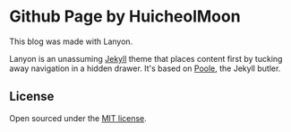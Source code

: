 # Github Page by HuicheolMoon

This blog was made with Lanyon.

Lanyon is an unassuming [Jekyll](http://jekyllrb.com) theme that places content first by tucking away navigation in a hidden drawer. It's based on [Poole](http://getpoole.com), the Jekyll butler.


## License

Open sourced under the [MIT license](LICENSE.md).
